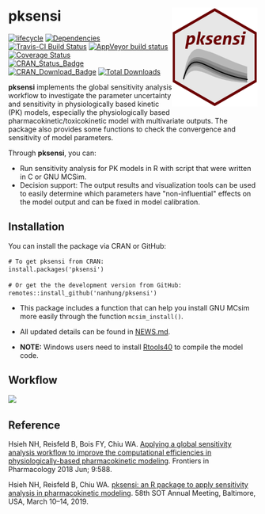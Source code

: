 # pksensi <img src="man/figures/logo.png" height="200px" align="right" />

[![lifecycle](https://img.shields.io/badge/lifecycle-maturing-blue.svg)](https://www.tidyverse.org/lifecycle/#experimental)
[![Dependencies](https://tinyverse.netlify.com/badge/pksensi)](https://cran.r-project.org/package=pksensi)
[![Travis-CI Build Status](https://travis-ci.org/nanhung/pksensi.svg?branch=master)](https://travis-ci.org/nanhung/pksensi)
[![AppVeyor build status](https://ci.appveyor.com/api/projects/status/github/nanhung/pksensi?branch=master&svg=true)](https://ci.appveyor.com/project/nanhung/pksensi)
[![Coverage Status](https://codecov.io/gh/nanhung/pksensi/branch/master/graph/badge.svg)](https://codecov.io/gh/nanhung/pksensi?branch=master)  
[![CRAN\_Status\_Badge](http://www.r-pkg.org/badges/version-last-release/pksensi)](https://cran.r-project.org/package=pksensi)
[![CRAN\_Download\_Badge](http://cranlogs.r-pkg.org/badges/pksensi)](https://cran.r-project.org/package=pksensi)
[![Total Downloads](https://cranlogs.r-pkg.org/badges/grand-total/pksensi?color=orange)](https://CRAN.R-project.org/package=pksensi)

**pksensi** implements the global sensitivity analysis workflow to investigate the parameter uncertainty and sensitivity in physiologically based kinetic (PK) models, especially the physiologically based pharmacokinetic/toxicokinetic  model with multivariate outputs. The package also provides some functions to check the convergence and sensitivity of model parameters.

Through **pksensi**, you can:
-	Run sensitivity analysis for PK models in R with script that were written in C or GNU MCSim.
-	Decision support: The output results and visualization tools can be used to easily determine which parameters have "non-influential" effects on the model output and can be fixed in model calibration. 

## Installation

You can install the package via CRAN or GitHub:

```
# To get pksensi from CRAN:
install.packages('pksensi')

# Or get the the development version from GitHub:
remotes::install_github('nanhung/pksensi')
```

- This package includes a function that can help you install GNU MCsim more easily through the function `mcsim_install()`.

- All updated details can be found in [NEWS.md](https://github.com/nanhung/pksensi/blob/master/NEWS.md).

- **NOTE:** Windows users need to install [Rtools40](https://cran.r-project.org/bin/windows/Rtools/) to compile the model code.

## Workflow

![](https://i.ibb.co/tqpDLrk/sensitivity-workflow.png)

## Reference

Hsieh NH, Reisfeld B, Bois FY, Chiu WA. [Applying a global sensitivity analysis workflow to improve the computational efficiencies in physiologically-based pharmacokinetic modeling](https://www.frontiersin.org/articles/10.3389/fphar.2018.00588/full). Frontiers in Pharmacology 2018 Jun; 9:588.

Hsieh NH, Reisfeld B, Chiu WA. [pksensi: an R package to apply sensitivity analysis in pharmacokinetic modeling](https://nanhung.rbind.io/poster/2019-SOT.pdf). 58th SOT Annual Meeting, Baltimore, USA, March 10–14, 2019.
